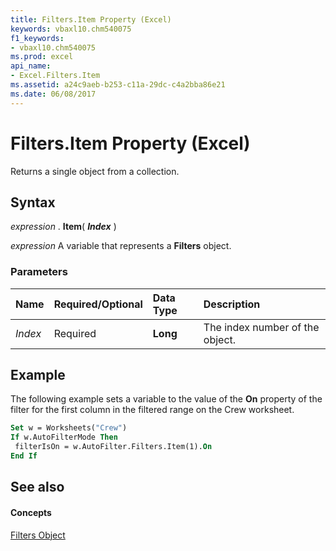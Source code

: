 ```yaml
---
title: Filters.Item Property (Excel)
keywords: vbaxl10.chm540075
f1_keywords:
- vbaxl10.chm540075
ms.prod: excel
api_name:
- Excel.Filters.Item
ms.assetid: a24c9aeb-b253-c11a-29dc-c4a2bba86e21
ms.date: 06/08/2017
---
```



# Filters.Item Property (Excel)

Returns a single object from a collection.


## Syntax

 _expression_ . **Item**( **_Index_** )

 _expression_ A variable that represents a **Filters** object.


### Parameters



|**Name**|**Required/Optional**|**Data Type**|**Description**|
|:-----|:-----|:-----|:-----|
| _Index_|Required| **Long**|The index number of the object.|

## Example

The following example sets a variable to the value of the  **On** property of the filter for the first column in the filtered range on the Crew worksheet.


```vb
Set w = Worksheets("Crew") 
If w.AutoFilterMode Then 
 filterIsOn = w.AutoFilter.Filters.Item(1).On 
End If
```


## See also


#### Concepts


[Filters Object](Excel.Filters.md)

